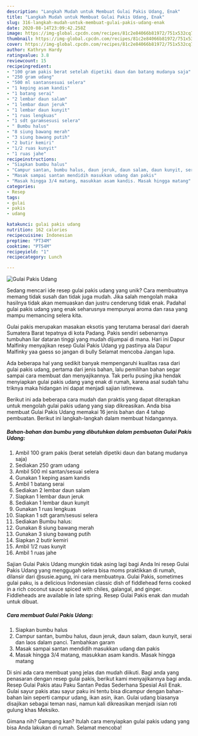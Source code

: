 ```yaml
---
description: "Langkah Mudah untuk Membuat Gulai Pakis Udang, Enak"
title: "Langkah Mudah untuk Membuat Gulai Pakis Udang, Enak"
slug: 316-langkah-mudah-untuk-membuat-gulai-pakis-udang-enak
date: 2020-08-14T23:09:42.258Z
image: https://img-global.cpcdn.com/recipes/81c2e84066b81972/751x532cq70/gulai-pakis-udang-foto-resep-utama.jpg
thumbnail: https://img-global.cpcdn.com/recipes/81c2e84066b81972/751x532cq70/gulai-pakis-udang-foto-resep-utama.jpg
cover: https://img-global.cpcdn.com/recipes/81c2e84066b81972/751x532cq70/gulai-pakis-udang-foto-resep-utama.jpg
author: Kathryn Hardy
ratingvalue: 3.8
reviewcount: 15
recipeingredient:
- "100 gram pakis berat setelah dipetiki daun dan batang mudanya saja"
- "250 gram udang"
- "500 ml santansesuai selera"
- "1 keping asam kandis"
- "1 batang serai"
- "2 lembar daun salam"
- "1 lembar daun jeruk"
- "1 lembar daun kunyit"
- "1 ruas lengkuas"
- "1 sdt garamsesusi selera"
- " Bumbu halus"
- "8 siung bawang merah"
- "3 siung bawang putih"
- "2 butir kemiri"
- "1/2 ruas kunyit"
- "1 ruas jahe"
recipeinstructions:
- "Siapkan bumbu halus"
- "Campur santan, bumbu halus, daun jeruk, daun salam, daun kunyit, serai dan laos dalam panci. Tambahkan garam"
- "Masak sampai santan mendidih masukkan udang dan pakis"
- "Masak hingga 3/4 matang, masukkan asam kandis. Masak hingga matang"
categories:
- Resep
tags:
- gulai
- pakis
- udang

katakunci: gulai pakis udang 
nutrition: 162 calories
recipecuisine: Indonesian
preptime: "PT34M"
cooktime: "PT54M"
recipeyield: "1"
recipecategory: Lunch

---
```



![Gulai Pakis Udang](https://img-global.cpcdn.com/recipes/81c2e84066b81972/751x532cq70/gulai-pakis-udang-foto-resep-utama.jpg)

Sedang mencari ide resep gulai pakis udang yang unik? Cara membuatnya memang tidak susah dan tidak juga mudah. Jika salah mengolah maka hasilnya tidak akan memuaskan dan justru cenderung tidak enak. Padahal gulai pakis udang yang enak seharusnya mempunyai aroma dan rasa yang mampu memancing selera kita.

Gulai pakis merupakan masakan eksotis yang terutama berasal dari daerah Sumatera Barat tepatnya di kota Padang. Pakis sendiri sebenarnya tumbuhan liar dataran tinggi yang mudah dijumpai di mana. Hari ini Dapur Malfinky menyajikan resep Gulai Pakis Udang yg pastinya ala Dapur Malfinky yaa gaess so jangan di bully Selamat mencoba Jangan lupa.

Ada beberapa hal yang sedikit banyak mempengaruhi kualitas rasa dari gulai pakis udang, pertama dari jenis bahan, lalu pemilihan bahan segar sampai cara membuat dan menyajikannya. Tak perlu pusing jika hendak menyiapkan gulai pakis udang yang enak di rumah, karena asal sudah tahu triknya maka hidangan ini dapat menjadi sajian istimewa.


Berikut ini ada beberapa cara mudah dan praktis yang dapat diterapkan untuk mengolah gulai pakis udang yang siap dikreasikan. Anda bisa membuat Gulai Pakis Udang memakai 16 jenis bahan dan 4 tahap pembuatan. Berikut ini langkah-langkah dalam membuat hidangannya.

<!--inarticleads1-->

##### Bahan-bahan dan bumbu yang dibutuhkan dalam pembuatan Gulai Pakis Udang:

1. Ambil 100 gram pakis (berat setelah dipetiki daun dan batang mudanya saja)
1. Sediakan 250 gram udang
1. Ambil 500 ml santan/sesuai selera
1. Gunakan 1 keping asam kandis
1. Ambil 1 batang serai
1. Sediakan 2 lembar daun salam
1. Siapkan 1 lembar daun jeruk
1. Sediakan 1 lembar daun kunyit
1. Gunakan 1 ruas lengkuas
1. Siapkan 1 sdt garam/sesusi selera
1. Sediakan  Bumbu halus:
1. Gunakan 8 siung bawang merah
1. Gunakan 3 siung bawang putih
1. Siapkan 2 butir kemiri
1. Ambil 1/2 ruas kunyit
1. Ambil 1 ruas jahe


Sajian Gulai Pakis Udang mungkin tidak asing lagi bagi Anda Ini resep Gulai Pakis Udang yang menggugah selera bisa moms praktikkan di rumah, dilansir dari @susie.agung, ini cara membuatnya. Gulai Pakis, sometimes gulai paku, is a delicious Indonesian classic dish of fiddlehead ferns cooked in a rich coconut sauce spiced with chiles, galangal, and ginger. Fiddleheads are available in late spring. Resep Gulai Pakis enak dan mudah untuk dibuat. 

<!--inarticleads2-->

##### Cara membuat Gulai Pakis Udang:

1. Siapkan bumbu halus
1. Campur santan, bumbu halus, daun jeruk, daun salam, daun kunyit, serai dan laos dalam panci. Tambahkan garam
1. Masak sampai santan mendidih masukkan udang dan pakis
1. Masak hingga 3/4 matang, masukkan asam kandis. Masak hingga matang


Di sini ada cara membuat yang jelas dan mudah diikuti. Bagi anda yang penasaran dengan resep gulai pakis, berikut kami menyajikannya bagi anda. Resep Gulai Pakis atau Paku Santan Pedas Sederhana Spesial Asli Enak. Gulai sayur pakis atau sayur paku ini tentu bisa dicampur dengan bahan-bahan lain seperti campur udang, ikan asin, ikan. Gulai udang biasanya disajikan sebagai teman nasi, namun kali dikreasikan menjadi isian roti gulung khas Meksiko. 

Gimana nih? Gampang kan? Itulah cara menyiapkan gulai pakis udang yang bisa Anda lakukan di rumah. Selamat mencoba!
